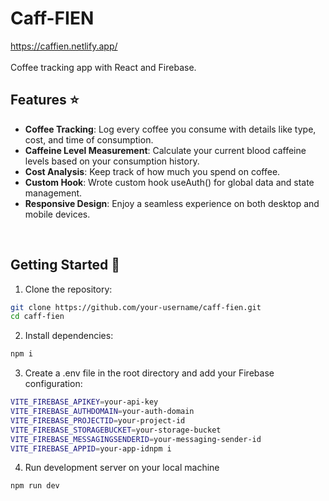 # Caff-FIEN
https://caffien.netlify.app/
<br/>
<br/>
Coffee tracking app with React and Firebase.
## Features ⭐
- **Coffee Tracking**: Log every coffee you consume with details like type, cost, and time of consumption.
- **Caffeine Level Measurement**: Calculate your current blood caffeine levels based on your consumption history.
- **Cost Analysis**: Keep track of how much you spend on coffee.
- **Custom Hook**: Wrote custom hook useAuth() for global data and state management.
- **Responsive Design**: Enjoy a seamless experience on both desktop and mobile devices.
<br/>

## Getting Started 🚀

1. Clone the repository:
```bash
git clone https://github.com/your-username/caff-fien.git
cd caff-fien
```

2. Install dependencies:
```bash
npm i
```

3. Create a .env file in the root directory and add your Firebase configuration:
```bash
VITE_FIREBASE_APIKEY=your-api-key
VITE_FIREBASE_AUTHDOMAIN=your-auth-domain
VITE_FIREBASE_PROJECTID=your-project-id
VITE_FIREBASE_STORAGEBUCKET=your-storage-bucket
VITE_FIREBASE_MESSAGINGSENDERID=your-messaging-sender-id
VITE_FIREBASE_APPID=your-app-idnpm i
```

4. Run development server on your local machine
```bash
npm run dev
```


